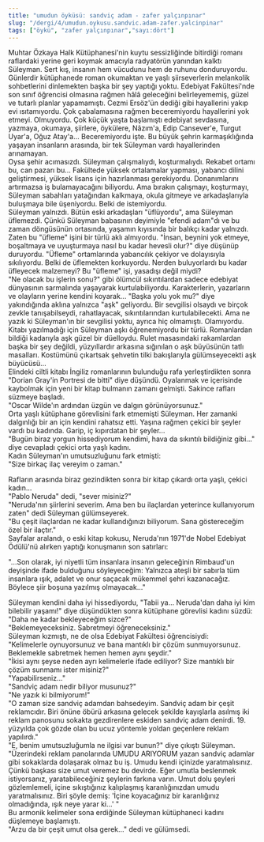 ```yaml
---
title: "umudun öyküsü: sandviç adam - zafer yalçınpınar"
slug: "/dergi/4/umudun.oykusu.sandvic.adam-zafer.yalcinpinar"
tags: ["öykü", "zafer yalçınpınar","sayı:dört"]
---
```

Muhtar Özkaya Halk Kütüphanesi'nin kuytu sessizliğinde bitirdiği romanı
raflardaki yerine geri koymak amacıyla radyatörün yanından kalktı
Süleyman. Sert kış, insanın hem vücudunu hem de ruhunu donduruyordu.\
Günlerdir kütüphanede roman okumaktan ve yaşlı şiirseverlerin melankolik
sohbetlerini dinlemekten başka bir şey yaptığı yoktu. Edebiyat
Fakültesi'nde son sınıf öğrencisi olmasına rağmen hâlâ geleceğini
belirleyememiş, güzel ve tutarlı planlar yapamamıştı. Cezmi Ersöz'ün
dediği gibi hayallerini yakıp evi ısıtamıyordu. Çok çabalamasına rağmen
beceremiyordu hayallerini yok etmeyi. Olmuyordu. Çok küçük yaşta
başlamıştı edebiyat sevdasına, yazmaya, okumaya, şiirlere, öykülere,
Nâzım'a, Edip Cansever'e, Turgut Uyar'a, Oğuz Atay'a... Beceremiyordu
işte. Bu büyük şehrin karmaşıklığında yaşayan insanların arasında, bir
tek Süleyman vardı hayallerinden arınamayan.\
Oysa şehir acımasızdı. Süleyman çalışmalıydı, koşturmalıydı. Rekabet
ortamı bu, can pazarı bu... Fakültede yüksek ortalamalar yapması,
yabancı dilini geliştirmesi, yüksek lisans için hazırlanması
gerekiyordu. Donanımlarını artırmazsa iş bulamayacağını biliyordu. Ama
bırakın çalışmayı, koşturmayı, Süleyman sabahları yatağından kalkmaya,
okula gitmeye ve arkadaşlarıyla buluşmaya bile üşeniyordu. Belki de
istemiyordu.\
Süleyman yalnızdı. Bütün eski arkadaşları "üflüyordu", ama Süleyman
üflemezdi. Çünkü Süleyman babasının deyimiyle "efendi adam"dı ve bu
zaman döngüsünün ortasında, yaşamın kıyısında bir balıkçı kadar
yalnızdı. Zaten bu "üfleme" işini bir türlü aklı almıyordu. "İnsan,
beynini yok etmeye, boşaltmaya ve uyuşturmaya nasıl bu kadar hevesli
olur?" diye düşünüp duruyordu. "Üfleme" ortamlarında yabancılık çekiyor
ve dolayısıyla sıkılıyordu. Belki de üflemekten korkuyordu. Nerden
buluyorlardı bu kadar üfleyecek malzemeyi? Bu "üfleme" işi, yasadışı
değil miydi?\
"Ne olacak bu işlerin sonu?" gibi ölümcül sıkıntılardan sadece edebiyat
dünyasının sarmalında yaşayarak kurtulabiliyordu. Karakterlerin,
yazarların ve olayların yerine kendini koyarak... "Başka yolu yok mu?"
diye yakındığında aklına yalnızca "aşk" geliyordu. Bir sevgilisi olsaydı
ve birçok zevkle tanışabilseydi, rahatlayacak, sıkıntılarından
kurtulabilecekti. Ama ne yazık ki Süleyman'ın bir sevgilisi yoktu,
ayrıca hiç olmamıştı. Olamıyordu. Kitabı yazılmadığı için Süleyman aşkı
öğrenemiyordu bir türlü. Romanlardan bildiği kadarıyla aşk güzel bir
düelloydu. Rulet masasındaki rakamlardan başka bir şey değildi,
yüzyıllardır arkasına sığınılan o aşk büyüsünün tatlı masalları.
Kostümünü çıkartsak şehvetin tilki bakışlarıyla gülümseyecekti aşk
büyücüsü...\
Elindeki ciltli kitabı İngiliz romanlarının bulunduğu rafa
yerleştirdikten sonra "Dorian Gray'in Portresi de bitti" diye düşündü.
Oyalanmak ve içerisinde kaybolmak için yeni bir kitap bulmanın zamanı
gelmişti. Sakince rafları süzmeye başladı.\
"Oscar Wilde'ın ardından üzgün ve dalgın görünüyorsunuz."\
Orta yaşlı kütüphane görevlisini fark etmemişti Süleyman. Her zamanki
dalgınlığı bir an için kendini rahatsız etti. Yaşına rağmen çekici bir
şeyler vardı bu kadında. Garip, iç kıpırdatan bir şeyler...\
"Bugün biraz yorgun hissediyorum kendimi, hava da sıkıntılı bildiğiniz
gibi..." diye cevapladı çekici orta yaşlı kadını.\
Kadın Süleyman'ın umutsuzluğunu fark etmişti:\
"Size birkaç ilaç vereyim o zaman."

Rafların arasında biraz gezindikten sonra bir kitap çıkardı orta yaşlı,
çekici kadın...\
"Pablo Neruda" dedi, "sever misiniz?"\
"Neruda'nın şiirlerini severim. Ama ben bu ilaçlardan yeterince
kullanıyorum zaten" dedi Süleyman gülümseyerek.\
"Bu çeşit ilaçlardan ne kadar kullandığınızı biliyorum. Sana
göstereceğim özel bir ilaçtır."\
Sayfalar aralandı, o eski kitap kokusu, Neruda'nın 1971'de Nobel
Edebiyat Ödülü'nü alırken yaptığı konuşmanın son satırları:

"...Son olarak, iyi niyetli tüm insanlara insanın geleceğinin Rimbaud'un
deyişinde ifade bulduğunu söyleyeceğim: Yalnızca ateşli bir sabırla tüm
insanlara ışık, adalet ve onur saçacak mükemmel şehri kazanacağız.
Böylece şiir boşuna yazılmış olmayacak..."

Süleyman kendini daha iyi hissediyordu, "Tabii ya... Neruda'dan daha iyi
kim bilebilir yaşamı!" diye düşündükten sonra kütüphane görevlisi kadını
süzdü:\
"Daha ne kadar bekleyeceğim sizce?"\
"Beklemeyeceksiniz. Sabretmeyi öğreneceksiniz."\
Süleyman kızmıştı, ne de olsa Edebiyat Fakültesi öğrencisiydi:\
"Kelimelerle oynuyorsunuz ve bana mantıklı bir çözüm sunmuyorsunuz.
Beklemekle sabretmek hemen hemen aynı şeydir."\
"İkisi aynı şeyse neden ayrı kelimelerle ifade ediliyor? Size mantıklı
bir çözüm sunmamı ister misiniz?"\
"Yapabilirseniz..."\
"Sandviç adam nedir biliyor musunuz?"\
"Ne yazık ki bilmiyorum!"\
"O zaman size sandviç adamdan bahsedeyim. Sandviç adam bir çeşit
reklamcıdır. Biri önüne öbürü arkasına gelecek şekilde kayışlarla
asılmış iki reklam panosunu sokakta gezdirenlere eskiden sandviç adam
denirdi. 19. yüzyılda çok gözde olan bu ucuz yöntemle yoldan geçenlere
reklam yapılırdı."\
"E, benim umutsuzluğumla ne ilgisi var bunun?" diye çıkıştı Süleyman.\
"Üzerindeki reklam panolarında UMUDU ARIYORUM yazan
sandviç adamlar gibi sokaklarda dolaşarak olmaz bu iş. Umudu kendi
içinizde yaratmalısınız. Çünkü başkası size umut veremez bu devirde.
Eğer umutla beslenmek istiyorsanız, yaratabileceğiniz şeylerin farkına
varın. Umut dolu şeyleri gözlemlemeli, içine sıkıştığınız kalıplaşmış
karanlığınızdan umudu yaratmalısınız. Biri şöyle demiş: 'İçine
koyacağınız bir karanlığınız olmadığında, ışık neye yarar ki...' "\
Bu armonik kelimeler sona erdiğinde Süleyman kütüphaneci kadını
düşlemeye başlamıştı.\
"Arzu da bir çeşit umut olsa gerek..." dedi ve gülümsedi.
